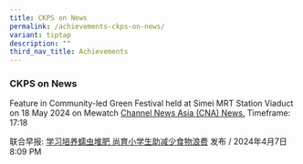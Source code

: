 ```yaml
---
title: CKPS on News
permalink: /achievements-ckps-on-news/
variant: tiptap
description: ""
third_nav_title: Achievements
---
```

<h3>CKPS on News</h3>
<p>Feature in Community-led Green Festival held at Simei MRT Station Viaduct
on 18 May 2024 on Mewatch <a href="https://www.mewatch.sg/watch/May-2024-CNA-Singapore-Tonight-459419" rel="noopener noreferrer nofollow" target="_blank">Channel News Asia (CNA) News.</a> Timeframe:
17:18
<br>
</p>
<p>联合早报: <a href="https://www.zaobao.com.sg/news/singapore/story20240407-3205604?amp" rel="noopener noreferrer nofollow" target="_blank">学习培养蠕虫堆肥 尚育小学生助减少食物浪费</a> 发布
/ 2024年4月7日 8:09 PM</p>